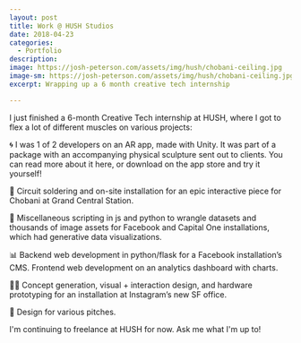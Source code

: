```yaml
---
layout: post
title: Work @ HUSH Studios
date: 2018-04-23
categories:
  - Portfolio
description: 
image: https://josh-peterson.com/assets/img/hush/chobani-ceiling.jpg
image-sm: https://josh-peterson.com/assets/img/hush/chobani-ceiling.jpg
excerpt: Wrapping up a 6 month creative tech internship

---
```


I just finished a 6-month Creative Tech internship at HUSH, where I got to flex a lot of different muscles on various projects:  

🌀  I was 1 of 2 developers on an AR app, made with Unity. It was part of a package with an accompanying physical sculpture sent out to clients. You can read more about it here, or download on the app store and try it yourself!

🌴  Circuit soldering and on-site installation for an epic interactive piece for Chobani at Grand Central Station.

🎲  Miscellaneous scripting in js and python to wrangle datasets and thousands of image assets for Facebook and Capital One installations, which had generative data visualizations.

📊  Backend web development in python/flask for a Facebook installation’s CMS. Frontend web development on an analytics dashboard with charts.

👨‍🎨  Concept generation, visual + interaction design, and hardware prototyping for an installation at Instagram’s new SF office.

🎨  Design for various pitches.

I'm continuing to freelance at HUSH for now. Ask me what I'm up to!

<br>

<img style="max-width: 1280px; margin: 0 auto" src="/assets/img/hush/chobani.jpg" alt="">
